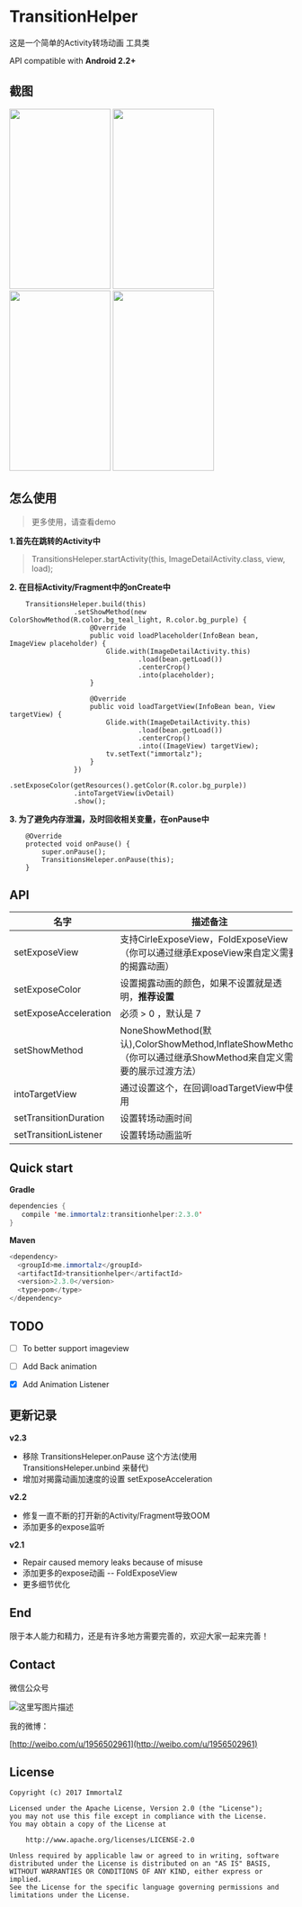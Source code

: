 # TransitionHelper

这是一个简单的Activity转场动画 工具类

API compatible with <b>Android 2.2+</b>


## 截图

<img src="screenshots/image.gif" width="180" height="320">
<img src="screenshots/recyclerview.gif" width="180" height="320">
<img src="screenshots/button.gif" width="180" height="320">
<img src="screenshots/fab.gif" width="180" height="320">

## 怎么使用

>更多使用，请查看demo

**1.首先在跳转的Activity中**
> TransitionsHeleper.startActivity(this, ImageDetailActivity.class, view, load);

**2. 在目标Activity/Fragment中的onCreate中**
```
    TransitionsHeleper.build(this)
                .setShowMethod(new ColorShowMethod(R.color.bg_teal_light, R.color.bg_purple) {
                    @Override
                    public void loadPlaceholder(InfoBean bean, ImageView placeholder) {
                        Glide.with(ImageDetailActivity.this)
                                .load(bean.getLoad())
                                .centerCrop()
                                .into(placeholder);
                    }

                    @Override
                    public void loadTargetView(InfoBean bean, View targetView) {
                        Glide.with(ImageDetailActivity.this)
                                .load(bean.getLoad())
                                .centerCrop()
                                .into((ImageView) targetView);
                        tv.setText("immortalz");
                    }
                })
                .setExposeColor(getResources().getColor(R.color.bg_purple))
                .intoTargetView(ivDetail)
                .show();
```

**3. 为了避免内存泄漏，及时回收相关变量，在onPause中**
```
    @Override
    protected void onPause() {
        super.onPause();
        TransitionsHeleper.onPause(this);
    }
```

## API

| 名字                      | 描述备注      
| ------------------------- | ------- 
| setExposeView              | 支持CirleExposeView，FoldExposeView（你可以通过继承ExposeView来自定义需要的揭露动画）  
| setExposeColor     |    设置揭露动画的颜色，如果不设置就是透明，**推荐设置**
| setExposeAcceleration     |    必须 > 0 ，默认是 7
| setShowMethod    |  NoneShowMethod(默认),ColorShowMethod,InflateShowMethod（你可以通过继承ShowMethod来自定义需要的展示过渡方法） 
| intoTargetView  |  通过设置这个，在回调loadTargetView中使用
| setTransitionDuration |  设置转场动画时间
| setTransitionListener           | 设置转场动画监听



## Quick start


**Gradle**

```java
dependencies {
   compile 'me.immortalz:transitionhelper:2.3.0'
}
```

**Maven**

```java
<dependency>
  <groupId>me.immortalz</groupId>
  <artifactId>transitionhelper</artifactId>
  <version>2.3.0</version>
  <type>pom</type>
</dependency>
```

## TODO


- [ ] To better support imageview

- [ ] Add Back animation

- [x] Add Animation Listener

## 更新记录

**v2.3**

- 移除 TransitionsHeleper.onPause 这个方法(使用 TransitionsHeleper.unbind 来替代)
- 增加对揭露动画加速度的设置 setExposeAcceleration

**v2.2**

- 修复一直不断的打开新的Activity/Fragment导致OOM 
- 添加更多的expose监听

**v2.1**

- Repair caused memory leaks because of misuse
- 添加更多的expose动画 -- FoldExposeView
- 更多细节优化

## End


限于本人能力和精力，还是有许多地方需要完善的，欢迎大家一起来完善！

## Contact

微信公众号

![这里写图片描述](http://img.blog.csdn.net/20161007100121713)

我的微博：

[http://weibo.com/u/1956502961](http://weibo.com/u/1956502961)

## License
```
Copyright (c) 2017 ImmortalZ

Licensed under the Apache License, Version 2.0 (the "License");
you may not use this file except in compliance with the License.
You may obtain a copy of the License at

    http://www.apache.org/licenses/LICENSE-2.0

Unless required by applicable law or agreed to in writing, software
distributed under the License is distributed on an "AS IS" BASIS,
WITHOUT WARRANTIES OR CONDITIONS OF ANY KIND, either express or implied.
See the License for the specific language governing permissions and
limitations under the License.
```